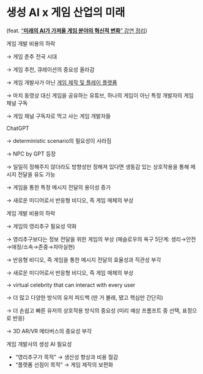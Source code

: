 # 생성 AI x 게임 산업의 미래

(feat. [“****미래의 AI가 가져올 게임 분야의 혁신적 변화****” 강연 정리](../%E2%80%9C%E1%84%86%E1%85%B5%E1%84%85%E1%85%A2%E1%84%8B%E1%85%B4%20AI%E1%84%80%E1%85%A1%20%E1%84%80%E1%85%A1%E1%84%8C%E1%85%A7%E1%84%8B%E1%85%A9%E1%86%AF%20%E1%84%80%E1%85%A6%E1%84%8B%E1%85%B5%E1%86%B7%20%E1%84%87%E1%85%AE%E1%86%AB%E1%84%8B%E1%85%A3%E1%84%8B%E1%85%B4%20%E1%84%92%E1%85%A7%E1%86%A8%E1%84%89%E1%85%B5%E1%86%AB%E1%84%8C%E1%85%A5%E1%86%A8%20%E1%84%87%E1%85%A7%E1%86%AB%E1%84%92%E1%85%AA%2059cfd3d3be4042a2a33c5f5430920f8e.md))

게임 개발 비용의 하락

→ 게임 춘추 전국 시대

→ 게임 추천, 큐레이션의 중요성 올라감

→ 게임 개발사가 아닌 [게임 제작 및 플레이 플랫폼](https://www.youtube.com/watch?v=XZni3DcurrY)

→ 마치 동영상 대신 게임을 공유하는 유튜브, 하나의 게임이 아닌 특정 개발자의 게임 채널 구독

→ 게임 채널 구독자로 먹고 사는 게임 개발자들

ChatGPT

→ deterministic scenario의 필요성이 사라짐

→ NPC by GPT 등장

→ 일일히 정해주지 않더라도 방향성만 정해져 있다면 생동감 있는 상호작용을 통해 메시지 전달을 유도 가능

→ 게임을 통한 특정 메시지 전달의 용이성 증가

→ 새로운 미디어로서 반응형 비디오, 즉 게임 매체의 부상

게임 개발 비용의 하락

→ 게임의 영리추구 필요성 약화 

→ 영리추구보다는 정보 전달을 위한 게임의 부상 (매슬로우의 욕구 5단계: 생리→안전→애정/소속→존중→자아실현)

→ 반응형 비디오, 즉 게임을 통한 메시지 전달의 효율성과 직관성 부각

→ 새로운 미디어로서 반응형 비디오, 즉 게임 매체의 부상

→ virtual celebrity that can interact with every user

→ 더 많고 다양한 방식의 유저 피드백 (딴 거 볼래, 됐고 핵심만 간단히)

→ 더 손쉽고 빠른 유저의 상호작용 방식의 중요성 (미리 예상 프롬프트 중 선택, 표정으로 반응)

→ 3D AR/VR 메타버스의 중요성 부각

게임 개발사의 생성 AI 필요성

- “영리추구가 목적” → 생산성 향상과 비용 절감
- “플랫폼 선점이 목적” → 게임 제작의 보편화